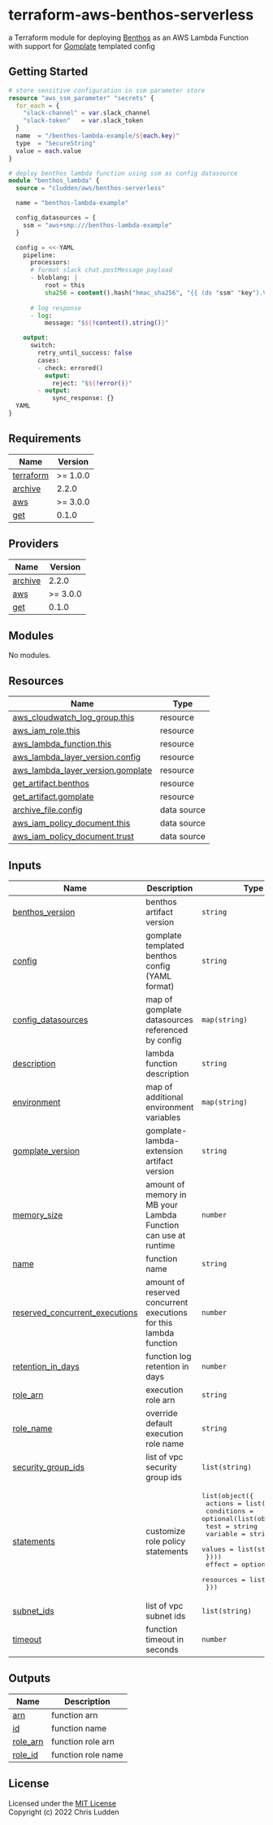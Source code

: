 # terraform-aws-benthos-serverless
a Terraform module for deploying [Benthos](https://www.benthos.dev/) as an AWS Lambda Function with support for [Gomplate](https://docs.gomplate.ca/) templated config

## Getting Started
```terraform
# store sensitive configuration in ssm parameter store
resource "aws_ssm_parameter" "secrets" {
  for_each = {
    "slack-channel" = var.slack_channel
    "slack-token"   = var.slack_token
  }
  name  = "/benthos-lambda-example/${each.key}"
  type  = "SecureString"
  value = each.value
}

# deploy benthos lambda function using ssm as config datasource
module "benthos_lambda" {
  source = "cludden/aws/benthos-serverless"

  name = "benthos-lambda-example"

  config_datasources = {
    ssm = "aws+smp:///benthos-lambda-example"
  }

  config = <<-YAML
    pipeline:
      processors:
      # format slack chat.postMessage payload
      - bloblang: |
          root = this
          sha256 = content().hash("hmac_sha256", "{{ (ds "ssm" "key").Value }}").encode("hex")
      
      # log response
      - log:
          message: "$${!content().string()}"

    output:
      switch:
        retry_until_success: false
        cases:
        - check: errored()
          output:
            reject: "$${!error()}"
        - output:
            sync_response: {}
  YAML
}
```

<!-- BEGIN_TF_DOCS -->
## Requirements

| Name | Version |
|------|---------|
| <a name="requirement_terraform"></a> [terraform](#requirement\_terraform) | >= 1.0.0 |
| <a name="requirement_archive"></a> [archive](#requirement\_archive) | 2.2.0 |
| <a name="requirement_aws"></a> [aws](#requirement\_aws) | >= 3.0.0 |
| <a name="requirement_get"></a> [get](#requirement\_get) | 0.1.0 |

## Providers

| Name | Version |
|------|---------|
| <a name="provider_archive"></a> [archive](#provider\_archive) | 2.2.0 |
| <a name="provider_aws"></a> [aws](#provider\_aws) | >= 3.0.0 |
| <a name="provider_get"></a> [get](#provider\_get) | 0.1.0 |

## Modules

No modules.

## Resources

| Name | Type |
|------|------|
| [aws_cloudwatch_log_group.this](https://registry.terraform.io/providers/hashicorp/aws/latest/docs/resources/cloudwatch_log_group) | resource |
| [aws_iam_role.this](https://registry.terraform.io/providers/hashicorp/aws/latest/docs/resources/iam_role) | resource |
| [aws_lambda_function.this](https://registry.terraform.io/providers/hashicorp/aws/latest/docs/resources/lambda_function) | resource |
| [aws_lambda_layer_version.config](https://registry.terraform.io/providers/hashicorp/aws/latest/docs/resources/lambda_layer_version) | resource |
| [aws_lambda_layer_version.gomplate](https://registry.terraform.io/providers/hashicorp/aws/latest/docs/resources/lambda_layer_version) | resource |
| [get_artifact.benthos](https://registry.terraform.io/providers/cludden/get/0.1.0/docs/resources/artifact) | resource |
| [get_artifact.gomplate](https://registry.terraform.io/providers/cludden/get/0.1.0/docs/resources/artifact) | resource |
| [archive_file.config](https://registry.terraform.io/providers/hashicorp/archive/2.2.0/docs/data-sources/file) | data source |
| [aws_iam_policy_document.this](https://registry.terraform.io/providers/hashicorp/aws/latest/docs/data-sources/iam_policy_document) | data source |
| [aws_iam_policy_document.trust](https://registry.terraform.io/providers/hashicorp/aws/latest/docs/data-sources/iam_policy_document) | data source |

## Inputs

| Name | Description | Type | Default | Required |
|------|-------------|------|---------|:--------:|
| <a name="input_benthos_version"></a> [benthos\_version](#input\_benthos\_version) | benthos artifact version | `string` | `"3.62.0"` | no |
| <a name="input_config"></a> [config](#input\_config) | gomplate templated benthos config (YAML format) | `string` | n/a | yes |
| <a name="input_config_datasources"></a> [config\_datasources](#input\_config\_datasources) | map of gomplate datasources referenced by config | `map(string)` | `{}` | no |
| <a name="input_description"></a> [description](#input\_description) | lambda function description | `string` | `"benthos-lambda"` | no |
| <a name="input_environment"></a> [environment](#input\_environment) | map of additional environment variables | `map(string)` | `{}` | no |
| <a name="input_gomplate_version"></a> [gomplate\_version](#input\_gomplate\_version) | gomplate-lambda-extension artifact version | `string` | `"0.2.0"` | no |
| <a name="input_memory_size"></a> [memory\_size](#input\_memory\_size) | amount of memory in MB your Lambda Function can use at runtime | `number` | `128` | no |
| <a name="input_name"></a> [name](#input\_name) | function name | `string` | n/a | yes |
| <a name="input_reserved_concurrent_executions"></a> [reserved\_concurrent\_executions](#input\_reserved\_concurrent\_executions) | amount of reserved concurrent executions for this lambda function | `number` | `-1` | no |
| <a name="input_retention_in_days"></a> [retention\_in\_days](#input\_retention\_in\_days) | function log retention in days | `number` | `7` | no |
| <a name="input_role_arn"></a> [role\_arn](#input\_role\_arn) | execution role arn | `string` | `null` | no |
| <a name="input_role_name"></a> [role\_name](#input\_role\_name) | override default execution role name | `string` | `null` | no |
| <a name="input_security_group_ids"></a> [security\_group\_ids](#input\_security\_group\_ids) | list of vpc security group ids | `list(string)` | `[]` | no |
| <a name="input_statements"></a> [statements](#input\_statements) | customize role policy statements | <pre>list(object({<br>    actions = list(string)<br>    conditions = optional(list(object({<br>      test     = string<br>      variable = string<br>      values   = list(string)<br>    })))<br>    effect    = optional(string)<br>    resources = list(string)<br>  }))</pre> | `[]` | no |
| <a name="input_subnet_ids"></a> [subnet\_ids](#input\_subnet\_ids) | list of vpc subnet ids | `list(string)` | `[]` | no |
| <a name="input_timeout"></a> [timeout](#input\_timeout) | function timeout in seconds | `number` | `3` | no |

## Outputs

| Name | Description |
|------|-------------|
| <a name="output_arn"></a> [arn](#output\_arn) | function arn |
| <a name="output_id"></a> [id](#output\_id) | function name |
| <a name="output_role_arn"></a> [role\_arn](#output\_role\_arn) | function role arn |
| <a name="output_role_id"></a> [role\_id](#output\_role\_id) | function role name |
<!-- END_TF_DOCS -->

## License
Licensed under the [MIT License](LICENSE.md)  
Copyright (c) 2022 Chris Ludden